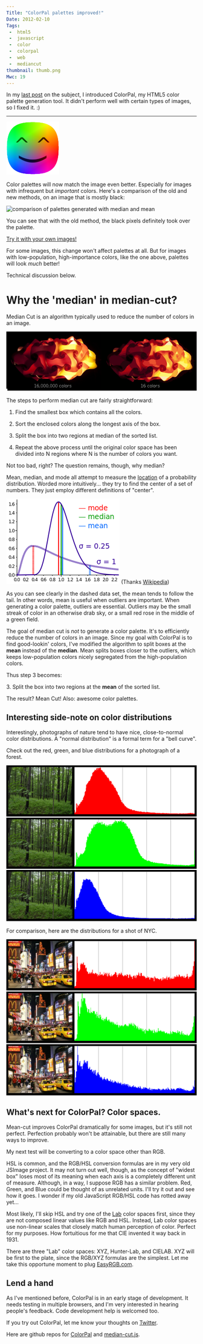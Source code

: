 ```yaml
---
Title: "ColorPal palettes improved!"
Date: 2012-02-10
Tags:
 -  html5
 -  javascript
 -  color
 -  colorpal
 -  web
 -  mediancut
thumbnail: thumb.png
Mwc: 19
---
```


In my [last post](/2012/01/16/colorpal-alpha/) on the subject, I introduced
ColorPal, my HTML5 color palette generation tool.  It didn't perform well with
certain types of images, so I fixed it. :)

----

[<img src="colorpal_logo.png" alt="ColorPal logo" title=""
/>](/projects/colorpal)

Color palettes will now match the image even better.  Especially for images
with infrequent but *important* colors.  Here's a comparison of the old and new
methods, on an image that is mostly black:

![comparison of palettes generated with median and
mean](median-mean-comparison.png)

You can see that with the old method, the black pixels definitely took over the
palette.

[Try it with your own images!](/projects/colorpal)

For some images, this change won't affect palettes at all.  But for images with
low-population, high-importance colors, like the one above, palettes will look
*much* better!

Technical discussion below.

Why the 'median' in median-cut?
===============================

Median Cut is an algorithm typically used to reduce the number of colors in an
image.

![16 million colors versus 16 colors](median-cut-example.png)

The steps to perform median cut are fairly straightforward:

  1. Find the smallest box which contains all the colors.
  
  2. Sort the enclosed colors along the longest axis of the box.
  
  3. Split the box into two regions at median of the sorted list.
  
  4. Repeat the above process until the original color space has been divided
     into N regions where N is the number of colors you want.

Not too bad, right?  The question remains, though, why median?

Mean, median, and mode all attempt to measure the
[location](http://en.wikipedia.org/wiki/Location_parameter) of a probability
distribution.  Worded more intuitively... they try to find the center of a set
of numbers.  They just employ different definitions of "center".

![mean, median, and mode graphed](mean_median_mode.png)
(Thanks [Wikipedia](http://en.wikipedia.org/wiki/Median))

As you can see clearly in the dashed data set, the mean tends to follow the
tail.  In other words, mean is useful when outliers are important.  When
generating a color palette, outliers are essential.  Outliers may be the small
streak of color in an otherwise drab sky, or a small red rose in the middle of
a green field.

The goal of median cut is *not* to generate a color palette.  It's to
efficiently reduce the number of colors in an image.  Since my goal with
ColorPal is to find good-lookin' colors, I've modified the algorithm to split
boxes at the __mean__ instead of the __median__.  Mean splits boxes closer to
the outliers, which keeps low-population colors nicely segregated from the
high-population colors.

Thus step 3 becomes:

<div class="pygments_murphy syntax_highlight">
  3. Split the box into two regions at the <b>mean</b> of the sorted list.
</div>

The result?  Mean Cut!  Also: awesome color palettes.

Interesting side-note on color distributions
--------------------------------------------

Interestingly, photographs of nature tend to have nice, close-to-normal color
distributions.  A "normal distribution" is a formal term for a "bell curve".

Check out the red, green, and blue distributions for a photograph of a forest.

![Forest red   pixel distribution](forest_r.png)
![Forest green pixel distribution](forest_g.png)
![Forest blue  pixel distribution](forest_b.png)

For comparison, here are the distributions for a shot of NYC.

![City   red   pixel distribution](city_r.png)
![City   green pixel distribution](city_g.png)
![City   blue  pixel distribution](city_b.png)

What's next for ColorPal?  Color spaces.
----------------------------------------

Mean-cut improves ColorPal dramatically for some images, but it's still not
perfect.  Perfection probably won't be attainable, but there are still many
ways to improve.

My next test will be converting to a color space other than RGB.

HSL is common, and the RGB/HSL conversion formulas are in my very old JSImage
project.  It may not turn out well, though, as the concept of "widest box"
loses most of its meaning when each axis is a completely different unit of
measure.  Although, in a way, I suppose RGB has a similar problem.  Red, Green,
and Blue could be thought of as unrelated units.  I'll try it out and see how
it goes.  I wonder if my old JavaScript RGB/HSL code has rotted away yet...

Most likely, I'll skip HSL and try one of the
[Lab](http://en.wikipedia.org/wiki/Lab_color_space) color spaces first, since
they are not composed linear values like RGB and HSL.  Instead, Lab color
spaces use non-linear scales that closely match human perception of color.
Perfect for my purposes.  How fortuitious for me that CIE invented it way back
in 1931.

There are three "Lab" color spaces: XYZ, Hunter-Lab,
and CIELAB.  XYZ will be first to the plate, since the RGB/XYZ formulas are
the simplest.  Let me take this opportune moment to plug
[EasyRGB.com](http://www.easyrgb.com/index.php?X=MATH).

Lend a hand
-----------

As I've mentioned before, ColorPal is in an early stage of development.  It
needs testing in multiple browsers, and I'm very interested in hearing people's
feedback.  Code development help is welcomed too.

If you try out ColorPal, let me know your thoughts on
[Twitter](https://twitter.com/#!/mwcz).

Here are github repos for [ColorPal](https://github.com/mwcz/ColorPal) and
[median-cut.js](https://github.com/mwcz/median-cut-js).

